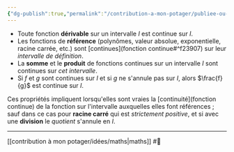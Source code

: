 ```yaml
---
{"dg-publish":true,"permalink":"/contribution-a-mon-potager/publiee-ou-presque/proprietes-sur-les-operations-impliquent-la-continuite-generalement-sur-l-intervalle-considere/"}
---
```


- Toute fonction **dérivable** sur un intervalle $I$ est continue sur $I$.
- Les fonctions de **référence** (polynômes, valeur absolue, exponentielle, racine carrée, etc.) sont [continues](fonction continue#^f23907) sur leur *intervalle de définition*.
- La **somme** et le **produit** de fonctions continues sur un intervalle $I$ sont continues sur *cet intervalle*.
- Si $f$ et $g$ sont continues sur $I$ et si $g$ ne s'annule pas sur $I$, alors $\frac{f}{g}$ est continue sur $I$.

Ces propriétés impliquent lorsqu'elles sont vraies la [continuité](fonction continue) de la fonction sur l'intervalle auxquelles elles font références ; sauf dans ce cas pour **racine carré** qui est *strictement positive*, et si avec une **division** le *quotient* s'annule en $I$.

---
[[contribution à mon potager/idées/maths\|maths]] #🌲 